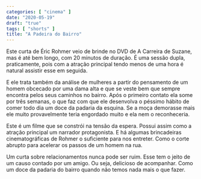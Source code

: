```yaml
---
categories: [ "cinema" ]
date: "2020-05-19"
draft: "true"
tags: [ "shorts" ]
title: "A Padeira do Bairro"
---
```

Este curta de Éric Rohmer veio de brinde no DVD de A Carreira de Suzane, mas é até bem longo, com 20 minutos de duração. É uma sessão dupla, praticamente, pois com a atração principal tendo menos de uma hora é natural assistir esse em seguida.

E ele trata também da análise de mulheres a partir do pensamento de um homem obcecado por uma dama alta e que se veste bem que sempre encontra pelos seus caminhos no bairro. Após o primeiro contato ela some por três semanas, o que faz com que ele desenvolva o péssimo hábito de comer todo dia um doce da padaria da esquina. Se a moça demorasse mais ele muito provavelmente teria engordado muito e ela nem o reconheceria.

Este é um filme que se constrói na tensão da espera. Possui assim como a atração principal um narrador protagonista. E há algumas brincadeiras cinematográficas de Rohmer o suficiente para nos entreter. Como o corte abrupto para acelerar os passos de um homem na rua.

Um curta sobre relacionamentos nunca pode ser ruim. Esse tem o jeito de um causo contado por um amigo. Ou seja, delicioso de acompanhar. Como um doce da padaria do bairro quando não temos nada mais o que fazer.
